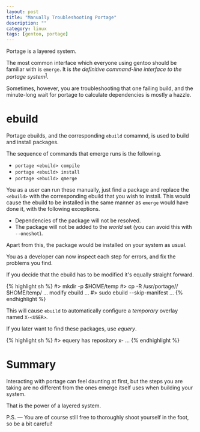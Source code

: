 ```yaml
---
layout: post
title: "Manually Troubleshooting Portage"
description: ""
category: linux
tags: [gentoo, portage]
---
```


Portage is a layered system.

The most common interface which everyone using gentoo should be familiar with is ```emerge```.
It is _the definitive command-line interface to the portage system_<sup>[1]</sup>.

Sometimes, however, you are troubleshooting that one failing build, and the minute-long wait for portage to calculate dependencies is mostly a hazzle.

<!-- more -->

[1]: http://www.linuxmanpages.com/man1/emerge.1.php

# ebuild

Portage ebuilds, and the corresponding ```ebuild``` comamnd, is used to build and install packages.

The sequence of commands that emerge runs is the following.

+ ```portage <ebuild> compile```
+ ```portage <ebuild> install```
+ ```portage <ebuild> qmerge```

You as a user can run these manually, just find a package and replace the ```<ebuild>``` with the corresponding ebuild that you wish to install.
This would cause the ebuild to be installed in the same manner as ```emerge``` would have done it, with the following exceptions.

+ Dependencies of the package will not be resolved.
+ The package will not be added to the _world_ set (you can avoid this with ```--oneshot```).

Apart from this, the package would be installed on your system as usual.

You as a developer can now inspect each step for errors, and fix the problems you find.

If you decide that the ebuild has to be modified it's equally straight forward.

{% highlight sh %}
#> mkdir -p $HOME/temp
#> cp -R /usr/portage/<category>/<package> $HOME/temp/<package>
... modify ebuild ...
#> sudo ebuild --skip-manifest <modified-ebuild> ...
{% endhighlight %}

This will cause ```ebuild``` to automatically configure a _temporary_ overlay named ```X-<USER>```.

If you later want to find these packages, use _equery_.

{% highlight sh %}
#> equery has repository x-<user>
...
{% endhighlight %}

# Summary

Interacting with portage can feel daunting at first, but the steps you are taking are no different from the ones emerge itself uses when building your system.

That is the power of a layered system.

P.S. &mdash; You are of course still free to thoroughly shoot yourself in the foot, so be a bit careful!
